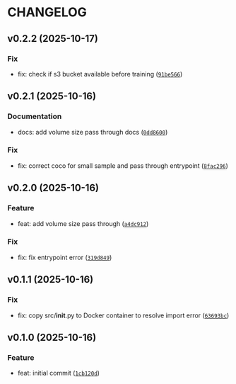 # CHANGELOG



## v0.2.2 (2025-10-17)

### Fix

* fix: check if s3 bucket available before training ([`91be566`](https://github.com/mbari-org/rf-detrtrain/commit/91be566106eabc0df7d5046b97d67da275b1cdfe))


## v0.2.1 (2025-10-16)

### Documentation

* docs: add volume size pass through docs ([`0dd8600`](https://github.com/mbari-org/rf-detrtrain/commit/0dd860053d5e910210b0c05a6f48a72cfdc8e249))

### Fix

* fix: correct coco for small sample and pass through entrypoint ([`8fac296`](https://github.com/mbari-org/rf-detrtrain/commit/8fac296e3b6f3b76c0c74d46ac5efa1ce9349aa2))


## v0.2.0 (2025-10-16)

### Feature

* feat: add volume size pass through ([`a4dc912`](https://github.com/mbari-org/rf-detrtrain/commit/a4dc91229bc2e0f8bcde317d925ae624b932bb8d))

### Fix

* fix: fix entrypoint error ([`319d849`](https://github.com/mbari-org/rf-detrtrain/commit/319d84952a0b2713365df40b916f86e45775e889))


## v0.1.1 (2025-10-16)

### Fix

* fix: copy src/__init__.py to Docker container to resolve import error ([`63693bc`](https://github.com/mbari-org/rf-detrtrain/commit/63693bcb7f3b182944bb3fe8853a7e62dfd934c7))


## v0.1.0 (2025-10-16)

### Feature

* feat: initial commit ([`1cb120d`](https://github.com/mbari-org/rf-detrtrain/commit/1cb120d3e3b7f8c842f76f1310ddc7cece391cc6))
